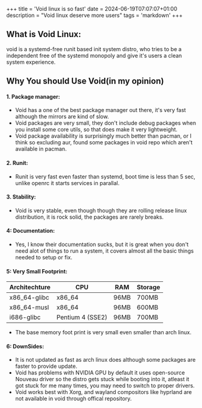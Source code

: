 +++
title = 'Void linux is so fast'
date = 2024-06-19T07:07:07+01:00
description = "Void linux deserve more users"
tags = 'markdown'
+++

## What is Void Linux:

void is a systemd-free runit based init system distro, who tries to be a independent free of the systemd monopoly and give it's users a clean system experience.

## Why You should Use Void(in my opinion)

#### 1. Package manager:

- Void has a one of the best package manager out there, it's very fast although the mirrors are kind of slow.
- Void packages are very small, they don't include debug packages when you install some core utils, so that does make it very lightweight.
- Void package availability is surprisingly much better than pacman, or I think so excluding aur, found some packages in void repo which aren't available in pacman.

#### 2. Runit:

- Runit is very fast even faster than systemd, boot time is less than 5 sec, unlike openrc it starts services in parallal.

#### 3. Stability:

- Void is very stable, even though though they are rolling release linux distribution, it is rock solid, the packages are rarely breaks.

#### 4: Documentation:

- Yes, I know their documentation sucks, but it is great when you don't need alot of things to run a system, it covers almost all the basic things needed to setup or fix.

#### 5: Very Small Footprint:

| Architechture | CPU              | RAM  | Storage |
| ------------- | ---------------- | ---- | ------- |
| x86_64-glibc  | x86_64           | 96MB | 700MB   |
| x86_64-musl   | x86_64           | 96MB | 600MB   |
| i686-glibc    | Pentium 4 (SSE2) | 96MB | 700MB   |

- The base memory foot print is very small even smaller than arch linux.

#### 6: DownSides:

- It is not updated as fast as arch linux does although some packages are faster to provide update.
- Void has problems with NVIDIA GPU by default it uses open-source Nouveau driver so the distro gets stuck while booting into it, atleast it got stuck for me many times, you may need to switch to proper drivers.
- Void works best with Xorg, and wayland compositors like hyprland are not available in void through offical repository.
